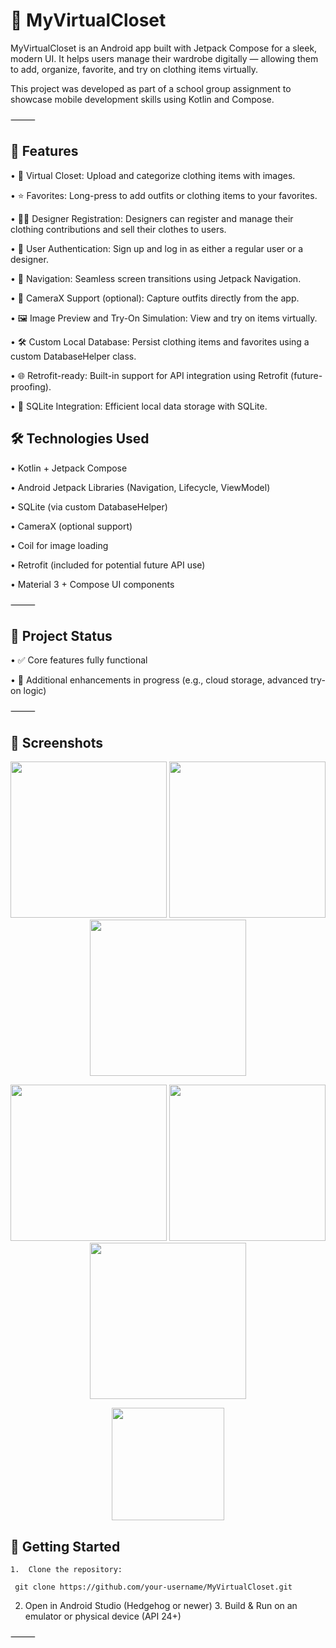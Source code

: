 # 👗 MyVirtualCloset

MyVirtualCloset is an Android app built with Jetpack Compose for a sleek, modern UI.
It helps users manage their wardrobe digitally — allowing them to add, organize, favorite, and try on clothing items virtually.

This project was developed as part of a school group assignment to showcase mobile development skills using Kotlin and Compose.

⸻

## 📱 Features

•	🧥 Virtual Closet: Upload and categorize clothing items with images.
 
•	⭐ Favorites: Long-press to add outfits or clothing items to your favorites.
 
•	🧑‍🎨 Designer Registration: Designers can register and manage their clothing contributions and sell their clothes to users.

•	👤 User Authentication: Sign up and log in as either a regular user or a designer.
 
•	🧭 Navigation: Seamless screen transitions using Jetpack Navigation.
 
•	📸 CameraX Support (optional): Capture outfits directly from the app.
 
•	🖼️ Image Preview and Try-On Simulation: View and try on items virtually.
 
•	🛠️ Custom Local Database: Persist clothing items and favorites using a custom DatabaseHelper class.
 
•	🌐 Retrofit-ready: Built-in support for API integration using Retrofit (future-proofing).
 
•	💾 SQLite Integration: Efficient local data storage with SQLite.


## 🛠️ Technologies Used

•	Kotlin + Jetpack Compose
 
•	Android Jetpack Libraries (Navigation, Lifecycle, ViewModel)

•	SQLite (via custom DatabaseHelper)
 
•	CameraX (optional support)
 
•	Coil for image loading
 
•	Retrofit (included for potential future API use)
 
•	Material 3 + Compose UI components

⸻

## 🧪 Project Status

•	✅ Core features fully functional
 
•	🚧 Additional enhancements in progress (e.g., cloud storage, advanced try-on logic)

⸻

## 📸 Screenshots

<p align="center">
  <img width="250" src="https://github.com/user-attachments/assets/2347de83-6224-47a8-85ce-333ae413ecf2" />
  <img width="250" src="https://github.com/user-attachments/assets/44514e3b-651f-4c42-b68d-078cd9c1a5fd" />
  <img width="250" src="https://github.com/user-attachments/assets/4875bec5-7d55-42a9-bc37-038ae2bbd57b" />
</p>

<p align="center">
  <img width="250" src="https://github.com/user-attachments/assets/f4d3dcf0-605c-4669-9e0d-c4e16534571c" />
  <img width="250" src="https://github.com/user-attachments/assets/5eed5970-de24-4e72-9ab9-dba8f4e44397" />
  <img width="250" src="https://github.com/user-attachments/assets/72f48aee-a61b-4706-8115-b425e4805913" />
</p>

<p align="center">
  <img width="180" src="https://github.com/user-attachments/assets/32619198-cafe-4286-939e-8bd49e5008da" />
</p>

## 🚀 Getting Started
	1.	Clone the repository:

     git clone https://github.com/your-username/MyVirtualCloset.git

  2.	Open in Android Studio (Hedgehog or newer)
	3.	Build & Run on an emulator or physical device (API 24+)

⸻

